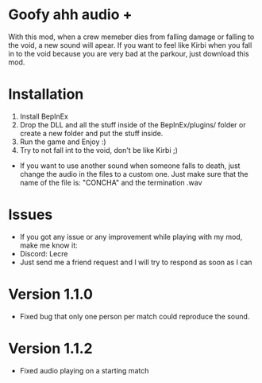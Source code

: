 # Goofy ahh audio +
With this mod, when a crew memeber dies from falling damage or falling to the void, a new sound will apear.
If you want to feel like Kirbi when you fall in to the void because you are very bad at the parkour, just download this mod.

# Installation
1. Install BepInEx
2. Drop the DLL and all the stuff inside of the BepInEx/plugins/ folder or create a new folder and put the stuff inside.
3. Run the game and Enjoy :)
4. Try to not fall int to the void, don't be like Kirbi ;)

- If you want to use another sound when someone falls to death, just change the audio in the files to a custom one. Just make sure that the name of the file is: "CONCHA" and the termination .wav

# Issues
- If you got any issue or any improvement while playing with my mod, make me know it:
- Discord: Lecre
- Just send me a friend request and I will try to respond as soon as I can

# Version 1.1.0
- Fixed bug that only one person per match could reproduce the sound.
# Version 1.1.2
- Fixed audio playing on a starting match
